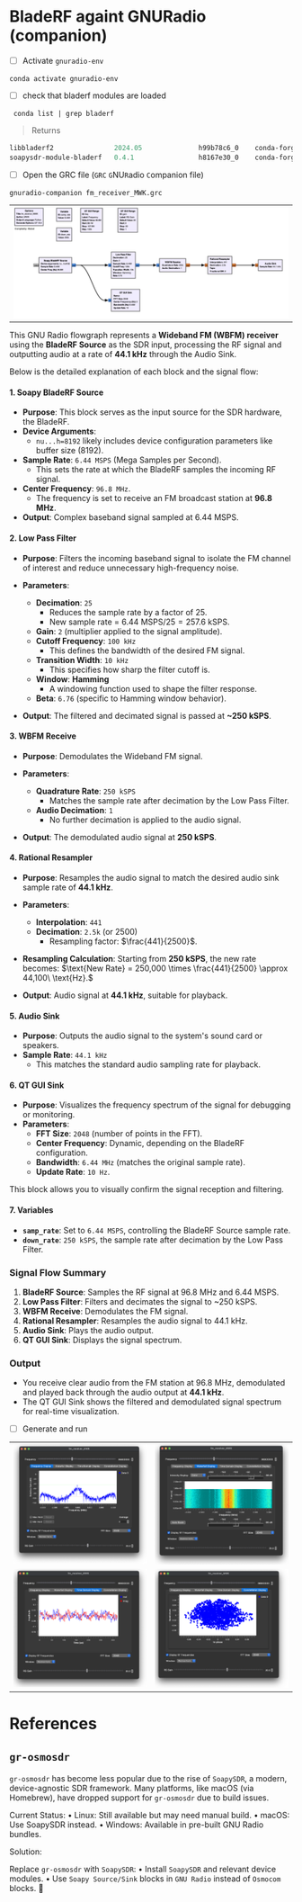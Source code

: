 # BladeRF againt GNURadio (companion)

- [ ] Activate `gnuradio-env`

```
conda activate gnuradio-env
```

- [ ] check that bladerf modules are loaded

```
 conda list | grep bladerf
```
> Returns
```powershell
libbladerf2               2024.05              h99b78c6_0    conda-forge
soapysdr-module-bladerf   0.4.1                h8167e30_0    conda-forge
```

- [ ] Open the GRC file (`GRC` `G`NU`R`adio `C`ompanion file)

```
gnuradio-companion fm_receiver_MWK.grc
```

| |
|-|
| <img src=images/fm_receiver.png width='' height='' > </img> |


This GNU Radio flowgraph represents a **Wideband FM (WBFM) receiver** using the **BladeRF Source** as the SDR input, processing the RF signal and outputting audio at a rate of **44.1 kHz** through the Audio Sink.

Below is the detailed explanation of each block and the signal flow:

#### **1. Soapy BladeRF Source**
- **Purpose**: This block serves as the input source for the SDR hardware, the BladeRF.
- **Device Arguments**:
   - `nu...h=8192` likely includes device configuration parameters like buffer size (8192).
- **Sample Rate**: `6.44 MSPS` (Mega Samples per Second).
   - This sets the rate at which the BladeRF samples the incoming RF signal.
- **Center Frequency**: `96.8 MHz`.
   - The frequency is set to receive an FM broadcast station at **96.8 MHz**.
- **Output**: Complex baseband signal sampled at 6.44 MSPS.

#### **2. Low Pass Filter**
- **Purpose**: Filters the incoming baseband signal to isolate the FM channel of interest and reduce unnecessary high-frequency noise.
- **Parameters**:
   - **Decimation**: `25`
     - Reduces the sample rate by a factor of 25.
     - New sample rate = $6.44\ \text{MSPS} / 25 = 257.6\ \text{kSPS}$.
   - **Gain**: `2` (multiplier applied to the signal amplitude).
   - **Cutoff Frequency**: `100 kHz`
     - This defines the bandwidth of the desired FM signal.
   - **Transition Width**: `10 kHz`
     - This specifies how sharp the filter cutoff is.
   - **Window**: **Hamming**
     - A windowing function used to shape the filter response.
   - **Beta**: `6.76` (specific to Hamming window behavior).

- **Output**: The filtered and decimated signal is passed at **~250 kSPS**.

#### **3. WBFM Receive**
- **Purpose**: Demodulates the Wideband FM signal.
- **Parameters**:
   - **Quadrature Rate**: `250 kSPS`
     - Matches the sample rate after decimation by the Low Pass Filter.
   - **Audio Decimation**: `1`
     - No further decimation is applied to the audio signal.

- **Output**: The demodulated audio signal at **250 kSPS**.

#### **4. Rational Resampler**
- **Purpose**: Resamples the audio signal to match the desired audio sink sample rate of **44.1 kHz**.
- **Parameters**:
   - **Interpolation**: `441`
   - **Decimation**: `2.5k` (or 2500)
     - Resampling factor: $\frac{441}{2500}$.

- **Resampling Calculation**:
   Starting from **250 kSPS**, the new rate becomes:
   $\text{New Rate} = 250,000 \times \frac{441}{2500} \approx 44,100\ \text{Hz}.$

- **Output**: Audio signal at **44.1 kHz**, suitable for playback.

#### **5. Audio Sink**
- **Purpose**: Outputs the audio signal to the system's sound card or speakers.
- **Sample Rate**: `44.1 kHz`
   - This matches the standard audio sampling rate for playback.

#### **6. QT GUI Sink**
- **Purpose**: Visualizes the frequency spectrum of the signal for debugging or monitoring.
- **Parameters**:
   - **FFT Size**: `2048` (number of points in the FFT).
   - **Center Frequency**: Dynamic, depending on the BladeRF configuration.
   - **Bandwidth**: `6.44 MHz` (matches the original sample rate).
   - **Update Rate**: `10 Hz`.

This block allows you to visually confirm the signal reception and filtering.

#### **7. Variables**
- **`samp_rate`**: Set to `6.44 MSPS`, controlling the BladeRF Source sample rate.
- **`down_rate`**: `250 kSPS`, the sample rate after decimation by the Low Pass Filter.

### **Signal Flow Summary**
1. **BladeRF Source**: Samples the RF signal at 96.8 MHz and 6.44 MSPS.
2. **Low Pass Filter**: Filters and decimates the signal to ~250 kSPS.
3. **WBFM Receive**: Demodulates the FM signal.
4. **Rational Resampler**: Resamples the audio signal to 44.1 kHz.
5. **Audio Sink**: Plays the audio output.
6. **QT GUI Sink**: Displays the signal spectrum.

### **Output**
- You receive clear audio from the FM station at 96.8 MHz, demodulated and played back through the audio output at **44.1 kHz**.
- The QT GUI Sink shows the filtered and demodulated signal spectrum for real-time visualization.

- [ ] Generate and run


| | |
|-|-|
| <img src=images/fm_receiver_1.png width='' height='' > </img> | <img src=images/fm_receiver_2.png width='' height='' > </img> |
| <img src=images/fm_receiver_3.png width='' height='' > </img> | <img src=images/fm_receiver_4.png width='' height='' > </img> |

# References

## `gr-osmosdr`

`gr-osmosdr` has become less popular due to the rise of `SoapySDR`, a modern, device-agnostic SDR framework. Many platforms, like macOS (via Homebrew), have dropped support for `gr-osmosdr` due to build issues.

Current Status:
	•	Linux: Still available but may need manual build.
	•	macOS: Use SoapySDR instead.
	•	Windows: Available in pre-built GNU Radio bundles.

Solution:

Replace `gr-osmosdr` with `SoapySDR`:
	•	Install `SoapySDR` and relevant device modules.
	•	Use `Soapy Source/Sink` blocks in `GNU Radio` instead of `Osmocom` blocks. 🚀
